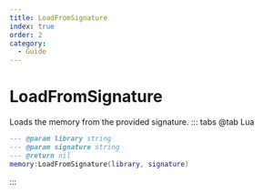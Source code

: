```yaml
---
title: LoadFromSignature
index: true
order: 2
category:
  - Guide
---
```


# LoadFromSignature
Loads the memory from the provided signature.
::: tabs
@tab Lua
```lua
--- @param library string
--- @param signature string
--- @return nil
memory:LoadFromSignature(library, signature)
```

:::